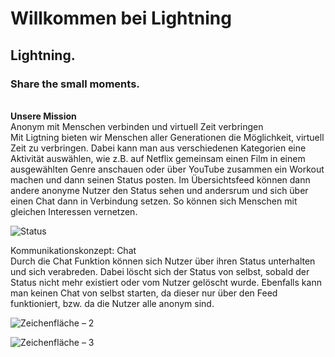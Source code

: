 # Willkommen bei Lightning
## Lightning.
### Share the small moments.


<br> **Unsere Mission** 
<br> Anonym mit Menschen verbinden und virtuell Zeit verbringen 
<br>
Mit Ligtning bieten wir Menschen aller Generationen die Möglichkeit, virtuell Zeit zu verbringen. Dabei kann man aus verschiedenen Kategorien eine Aktivität auswählen, wie z.B. auf Netflix gemeinsam einen Film in einem ausgewählten Genre anschauen oder über YouTube zusammen ein Workout machen und dann seinen Status posten. Im Übersichtsfeed können dann andere anonyme Nutzer den Status sehen und andersrum und sich über einen Chat dann in Verbindung setzen. So können sich Menschen mit gleichen Interessen vernetzen.

![Status](https://user-images.githubusercontent.com/56445993/121703031-b1364980-cad2-11eb-8886-d14ecd6bd2cd.png)

Kommunikationskonzept: Chat <br>
Durch die Chat Funktion können sich Nutzer über ihren Status unterhalten
und sich verabreden. Dabei löscht sich der Status von selbst, sobald
der Status nicht mehr existiert oder vom Nutzer gelöscht wurde.
Ebenfalls kann man keinen Chat von selbst starten, da dieser nur 
über den Feed funktioniert, bzw. da die Nutzer alle anonym sind.

![Zeichenfläche – 2](https://user-images.githubusercontent.com/56445993/121771786-dfb73180-cb71-11eb-9ebb-7332ce7bad32.png)

![Zeichenfläche – 3](https://user-images.githubusercontent.com/56445993/121771833-2b69db00-cb72-11eb-9b81-850bd0c094eb.png)


